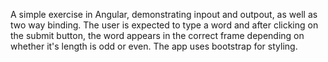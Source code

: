 A simple exercise in Angular, demonstrating inpout and outpout, as well as two way binding. The user is expected to type a word and after clicking on the submit button, the word appears in the correct frame depending on whether it's length is odd or even.
The app uses bootstrap for styling. 